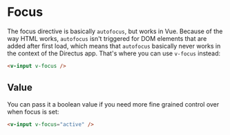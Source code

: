 # Focus

The focus directive is basically `autofocus`, but works in Vue. Because of the way HTML works, `autofocus` isn't
triggered for DOM elements that are added after first load, which means that `autofocus` basically never works in the
context of the Directus app. That's where you can use `v-focus` instead:

```html
<v-input v-focus />
```

## Value

You can pass it a boolean value if you need more fine grained control over when focus is set:

```html
<v-input v-focus="active" />
```
